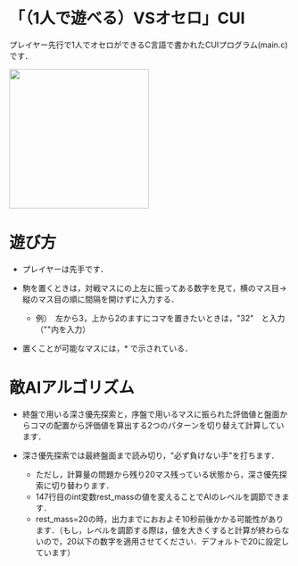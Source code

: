 # 「（1人で遊べる）VSオセロ」CUI
プレイヤー先行で1人でオセロができるC言語で書かれたCUIプログラム(main.c)です．

<img src="scene.png" width="250">


<h1>遊び方</h1>

- プレイヤーは先手です．

- 駒を置くときは，対戦マスにの上左に振ってある数字を見て，横のマス目→縦のマス目の順に間隔を開けずに入力する．
  - 例）　左から3，上から2のますにコマを置きたいときは，"32"　と入力（""内を入力）
 
- 置くことが可能なマスには，* で示されている．

<h1>敵AIアルゴリズム</h1>

- 終盤で用いる深さ優先探索と，序盤で用いるマスに振られた評価値と盤面からコマの配置から評価値を算出する2つのパターンを切り替えて計算しています．

- 深さ優先探索では最終盤面まで読み切り，"必ず負けない手"を打ちます．
  - ただし，計算量の問題から残り20マス残っている状態から，深さ優先探索に切り替わります．
  - 147行目のint変数rest_massの値を変えることでAIのレベルを調節できます．
  - rest_mass=20の時，出力までにおおよそ10秒前後かかる可能性があります．（もし，レベルを調節する際は，値を大きくすると計算が終わらないので，20以下の数字を適用させてください．デフォルトで20に設定しています）
  
